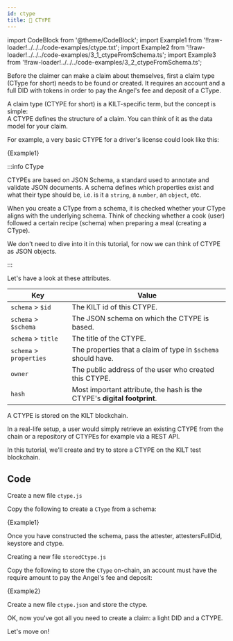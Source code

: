 ```yaml
---
id: ctype
title: 💠 CTYPE
---
```


import CodeBlock from '@theme/CodeBlock';
import Example1 from '!!raw-loader!../../../code-examples/ctype.txt';
import Example2 from '!!raw-loader!../../../code-examples/3_1_ctypeFromSchema.ts';
import Example3 from '!!raw-loader!../../../code-examples/3_2_ctypeFromSchema.ts';

Before the <span class="label-role claimer">claimer</span> can make a claim about themselves, first a claim type (CType for short) needs to be found or created.
It requires an account and a full DID with tokens in order to pay the Angel's fee and deposit of a CType.

A claim type (CTYPE for short) is a KILT-specific term, but the concept is simple:  
A CTYPE defines the structure of a claim. You can think of it as the data model for your claim.

For example, a very basic CTYPE for a driver's license could look like this:

<CodeBlock className="language-json">
  {Example1}
</CodeBlock>

:::info CType

CTYPEs are based on JSON Schema, a standard used to annotate and validate JSON documents.
A schema defines which properties exist and what their type should be, i.e. is it a `string`, a `number`, an `object`, etc.

When you create a CType from a schema, it is checked whether your CType aligns with the underlying schema.
Think of checking whether a cook (user) followed a certain recipe (schema) when preparing a meal (creating a CType).

We don't need to dive into it in this tutorial, for now we can think of CTYPE as JSON objects.

:::

Let's have a look at these attributes.

| Key                     | Value                                                                    |
| ----------------------- | ------------------------------------------------------------------------ |
| `schema` > `$id`        | The KILT id of this CTYPE.                                               |
| `schema` > `$schema`    | The JSON schema on which the CTYPE is based.                             |
| `schema` > `title`      | The title of the CTYPE.                                                  |
| `schema` > `properties` | The properties that a claim of type in `$schema` should have.            |
| `owner`                 | The public address of the user who created this CTYPE.                   |
| `hash`                  | Most important attribute, the hash is the CTYPE's **digital footprint**. |

A CTYPE is stored on the KILT blockchain.

In a real-life setup, a user would simply retrieve an existing CTYPE from the chain or a repository of CTYPEs for example via a REST API.

In this tutorial, we'll create and try to store a CTYPE on the KILT test blockchain.

## Code

Create a new file `ctype.js`

Copy the following to create a `CType` from a schema:

<CodeBlock className="language-ts">
  {Example1}
</CodeBlock>

Once you have constructed the schema, pass the attester, attestersFullDid, keystore and ctype.

Creating a new file `storedCtype.js`

Copy the following to store the `CType` on-chain, an account must have the require amount to pay the Angel's fee and deposit:

<CodeBlock className="language-ts">
  {Example2}
</CodeBlock>

Create a new file `ctype.json` and store the ctype.

OK, now you've got all you need to create a claim: a light DID and a CTYPE.

Let's move on!

